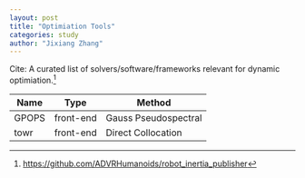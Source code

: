 ```yaml
---
layout: post
title: "Optimiation Tools"
categories: study
author: "Jixiang Zhang"
---
```


Cite: A curated list of solvers/software/frameworks relevant for dynamic optimiation.[^1]

| Name  | Type      | Method               |
| ----- | --------- | -------------------- |
| GPOPS | front-end | Gauss Pseudospectral |
| towr  | front-end | Direct Collocation   |

[^1]: https://github.com/ADVRHumanoids/robot_inertia_publisher
